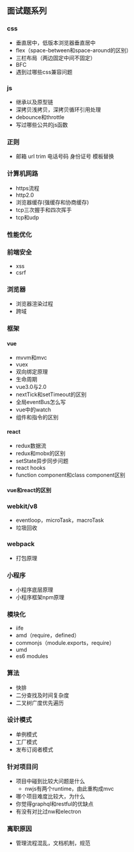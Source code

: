 ## 面试题系列
### css
* 垂直居中，低版本浏览器垂直居中
* flex（space-between和space-around的区别）
* 三栏布局（两边固定中间不固定）
* BFC
* 遇到过哪些css兼容问题
### js
* 继承以及原型链
* 深拷贝浅拷贝，深拷贝循环引用处理
* debounce和throttle
* 写过哪些公共的js函数
### 正则
* 邮箱 url trim 电话号码 身份证号 模板替换
### 计算机网路
* https流程
* http2.0
* 浏览器缓存(强缓存和协商缓存)
* tcp三次握手和四次挥手
* tcp和udp
### 性能优化
### 前端安全
* xss
* csrf
### 浏览器
* 浏览器渲染过程
* 跨域
### 框架
#### vue
* mvvm和mvc
* vuex
* 双向绑定原理
* 生命周期
* vue3.0与2.0
* nextTick和setTimeout的区别
* 全局eventBus怎么写
* vue中的watch
* 组件和指令的区别
#### react
* redux数据流
* redux和mobx的区别
* setState异步同步问题
* react hooks
* function component和class component区别
#### vue和react的区别
### webkit/v8
* eventloop，microTask，macroTask
* 垃圾回收
### webpack
* 打包原理
### 小程序
* 小程序底层原理
* 小程序框架npm原理
### 模块化
* iife
* amd（require，defined）
* commonjs（module.exports，require）
* umd
* es6 modules
### 算法
* 快排
* 二分查找及时间复杂度
* 二叉树广度优先遍历
### 设计模式
* 单例模式
* 工厂模式
* 发布订阅者模式
### 针对项目问
* 项目中碰到比较大问题是什么
  * nwjs有两个runtime，由此重构成mvc
* 哪个项目难度比较大，为什么
* 你觉得graphql和restful的优缺点
* 有没有对比过nw和electron
### 离职原因
* 管理流程混乱，文档机制，规范